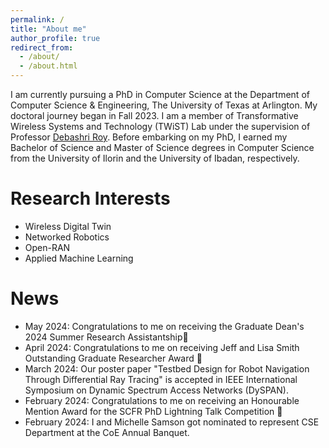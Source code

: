 ```yaml
---
permalink: /
title: "About me"
author_profile: true
redirect_from: 
  - /about/
  - /about.html
---
```


I am currently pursuing a PhD in Computer Science at the Department of Computer Science & Engineering, The University of Texas at Arlington. My doctoral journey began in Fall 2023. I am a member of Transformative Wireless Systems and Technology (TWiST) Lab under the supervision of Professor [Debashri Roy](https://twistlab.uta.edu/about-pi/). Before embarking on my PhD, I earned my Bachelor of Science and Master of Science degrees in Computer Science from the University of Ilorin and the University of Ibadan, respectively.




Research Interests
======
* Wireless Digital Twin
* Networked Robotics
* Open-RAN
* Applied Machine Learning




News
======
* May 2024: Congratulations to me on receiving the Graduate Dean's 2024 Summer Research Assistantship🎉
* April 2024: Congratulations to me on receiving Jeff and Lisa Smith Outstanding Graduate Researcher Award 🎉
* March 2024: Our poster paper "Testbed Design for Robot Navigation Through Differential Ray Tracing" is accepted in IEEE International Symposium on Dynamic Spectrum Access Networks (DySPAN).
* February 2024: Congratulations to me on receiving an Honourable Mention Award for the SCFR PhD Lightning Talk Competition 🎉
* February 2024: I and Michelle Samson got nominated to represent CSE Department at the CoE Annual Banquet.
